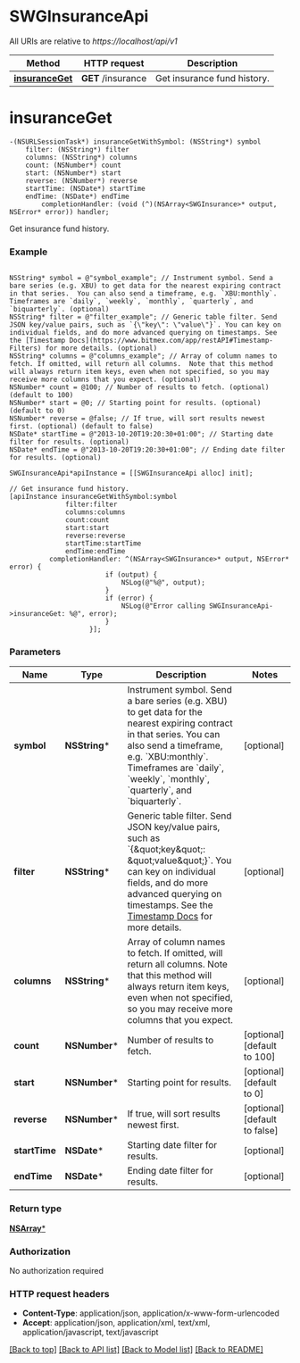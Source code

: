# SWGInsuranceApi

All URIs are relative to *https://localhost/api/v1*

Method | HTTP request | Description
------------- | ------------- | -------------
[**insuranceGet**](SWGInsuranceApi.md#insuranceget) | **GET** /insurance | Get insurance fund history.


# **insuranceGet**
```objc
-(NSURLSessionTask*) insuranceGetWithSymbol: (NSString*) symbol
    filter: (NSString*) filter
    columns: (NSString*) columns
    count: (NSNumber*) count
    start: (NSNumber*) start
    reverse: (NSNumber*) reverse
    startTime: (NSDate*) startTime
    endTime: (NSDate*) endTime
        completionHandler: (void (^)(NSArray<SWGInsurance>* output, NSError* error)) handler;
```

Get insurance fund history.

### Example 
```objc

NSString* symbol = @"symbol_example"; // Instrument symbol. Send a bare series (e.g. XBU) to get data for the nearest expiring contract in that series.  You can also send a timeframe, e.g. `XBU:monthly`. Timeframes are `daily`, `weekly`, `monthly`, `quarterly`, and `biquarterly`. (optional)
NSString* filter = @"filter_example"; // Generic table filter. Send JSON key/value pairs, such as `{\"key\": \"value\"}`. You can key on individual fields, and do more advanced querying on timestamps. See the [Timestamp Docs](https://www.bitmex.com/app/restAPI#Timestamp-Filters) for more details. (optional)
NSString* columns = @"columns_example"; // Array of column names to fetch. If omitted, will return all columns.  Note that this method will always return item keys, even when not specified, so you may receive more columns that you expect. (optional)
NSNumber* count = @100; // Number of results to fetch. (optional) (default to 100)
NSNumber* start = @0; // Starting point for results. (optional) (default to 0)
NSNumber* reverse = @false; // If true, will sort results newest first. (optional) (default to false)
NSDate* startTime = @"2013-10-20T19:20:30+01:00"; // Starting date filter for results. (optional)
NSDate* endTime = @"2013-10-20T19:20:30+01:00"; // Ending date filter for results. (optional)

SWGInsuranceApi*apiInstance = [[SWGInsuranceApi alloc] init];

// Get insurance fund history.
[apiInstance insuranceGetWithSymbol:symbol
              filter:filter
              columns:columns
              count:count
              start:start
              reverse:reverse
              startTime:startTime
              endTime:endTime
          completionHandler: ^(NSArray<SWGInsurance>* output, NSError* error) {
                        if (output) {
                            NSLog(@"%@", output);
                        }
                        if (error) {
                            NSLog(@"Error calling SWGInsuranceApi->insuranceGet: %@", error);
                        }
                    }];
```

### Parameters

Name | Type | Description  | Notes
------------- | ------------- | ------------- | -------------
 **symbol** | **NSString***| Instrument symbol. Send a bare series (e.g. XBU) to get data for the nearest expiring contract in that series.  You can also send a timeframe, e.g. &#x60;XBU:monthly&#x60;. Timeframes are &#x60;daily&#x60;, &#x60;weekly&#x60;, &#x60;monthly&#x60;, &#x60;quarterly&#x60;, and &#x60;biquarterly&#x60;. | [optional] 
 **filter** | **NSString***| Generic table filter. Send JSON key/value pairs, such as &#x60;{\&quot;key\&quot;: \&quot;value\&quot;}&#x60;. You can key on individual fields, and do more advanced querying on timestamps. See the [Timestamp Docs](https://www.bitmex.com/app/restAPI#Timestamp-Filters) for more details. | [optional] 
 **columns** | **NSString***| Array of column names to fetch. If omitted, will return all columns.  Note that this method will always return item keys, even when not specified, so you may receive more columns that you expect. | [optional] 
 **count** | **NSNumber***| Number of results to fetch. | [optional] [default to 100]
 **start** | **NSNumber***| Starting point for results. | [optional] [default to 0]
 **reverse** | **NSNumber***| If true, will sort results newest first. | [optional] [default to false]
 **startTime** | **NSDate***| Starting date filter for results. | [optional] 
 **endTime** | **NSDate***| Ending date filter for results. | [optional] 

### Return type

[**NSArray<SWGInsurance>***](SWGInsurance.md)

### Authorization

No authorization required

### HTTP request headers

 - **Content-Type**: application/json, application/x-www-form-urlencoded
 - **Accept**: application/json, application/xml, text/xml, application/javascript, text/javascript

[[Back to top]](#) [[Back to API list]](../README.md#documentation-for-api-endpoints) [[Back to Model list]](../README.md#documentation-for-models) [[Back to README]](../README.md)


